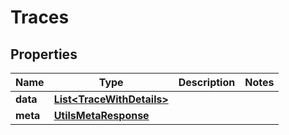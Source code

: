

# Traces


## Properties

| Name | Type | Description | Notes |
|------------ | ------------- | ------------- | -------------|
|**data** | [**List&lt;TraceWithDetails&gt;**](TraceWithDetails.md) |  |  |
|**meta** | [**UtilsMetaResponse**](UtilsMetaResponse.md) |  |  |



